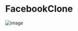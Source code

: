 # FacebookClone

![image](https://user-images.githubusercontent.com/107798171/218408425-8c9ab61a-58fe-43af-b99b-3fc990ae5992.png)
